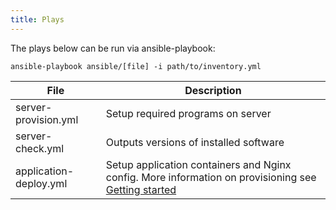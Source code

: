 ```yaml
---
title: Plays
---
```


The plays below can be run via ansible-playbook:

```shell script
ansible-playbook ansible/[file] -i path/to/inventory.yml
```

| File | Description |
| ---- | ----------- |
| server-provision.yml | Setup required programs on server  |
| server-check.yml | Outputs versions of installed software  |
| application-deploy.yml | Setup application containers and Nginx config. More information on provisioning see [Getting started](../GettingStarted.md) |
